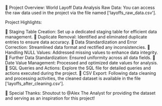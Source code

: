 
🚀 Project Overview: World Layoff Data Analysis
Raw Data: You can access the raw data used in the project via the file named ['layoffs_raw_data.csv'].

Project Highlights:

	Staging Table Creation: Set up a dedicated staging table for efficient data management.
	Duplicate Removal: Identified and eliminated duplicate entries to ensure data accuracy.
	Data Standardization and Error Correction: Streamlined data format and rectified any inconsistencies.
	Handling NULL Values: Addressed missing values to enhance data integrity.
	Further Data Standardization: Ensured uniformity across all data fields.
	Date Value Management: Processed and optimized date values for analysis.
	SQL Queries and Actions: Explore the SQL file for detailed queries and actions executed during the project.
	CSV Export: Following data cleaning and processing activities, the cleaned dataset is available in the file ['layoffs_after_cleaning.csv'].

🙏 Special Thanks: Shoutout to @Alex The Analyst for providing the dataset and serving as an inspiration for this project!
